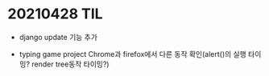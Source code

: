 # 20210428 TIL

- django update 기능 추가

- typing game project
Chrome과 firefox에서 다른 동작 확인(alert()의 실행 타이밍? render tree동작 타이밍?)


